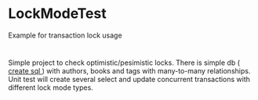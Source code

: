 # LockModeTest
Example for transaction lock usage
#
Simple project to check optimistic/pesimistic locks. There is simple db (<a href="library_init.sql"> create sql </a>) with authors, books and tags with many-to-many relationships.
Unit test will create several select and update concurrent transactions with different lock mode types.
